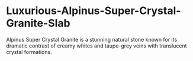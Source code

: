 # Luxurious-Alpinus-Super-Crystal-Granite-Slab
 Alpinus Super Crystal Granite is a stunning natural stone known for its dramatic contrast of creamy whites and taupe-grey veins with translucent crystal formations. 
